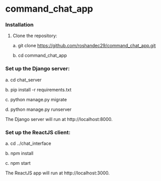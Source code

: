 # command_chat_app

### Installation

1. Clone the repository:

   a. git clone https://github.com/roshandec29/command_chat_app.git
   
   b. cd command_chat_app

### Set up the Django server:

   a. cd chat_server
	
   b. pip install -r requirements.txt
	
   c. python manage.py migrate
	
   d. python manage.py runserver

The Django server will run at http://localhost:8000.


### Set up the ReactJS client:

a. cd ../chat_interface

b. npm install

c. npm start

The ReactJS app will run at http://localhost:3000.
